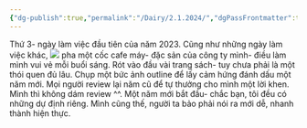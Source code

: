 ```yaml
---
{"dg-publish":true,"permalink":"/Dairy/2.1.2024/","dgPassFrontmatter":true,"noteIcon":"2","created":"2024-01-02T08:46:26.522+07:00","updated":"2024-01-02T09:41:21.987+07:00"}
---
```


Thứ 3- ngày làm việc đầu tiên của năm 2023.
 Cũng như những ngày làm việc khác,
![](https://i.imgur.com/WKlCqn0.jpg)
 pha một cốc cafe máy- đặc sản của công ty mình- điều làm mình vui vẻ mỗi buổi sáng.
 Rót vào đầu vài trang sách- tuy chưa phải là một thói quen đủ lâu.
 Chụp một bức ảnh outline để lấy cảm hứng đánh dấu một năm mới.
 Mọi người review lại năm cũ để tự thưởng cho mình một lời khen. Mình thì không dám review ^^.
 Một năm mới bắt đầu- chắc bạn, tôi đều có những dự định riêng. Mình cũng thế, người ta bảo phải nói ra mới dễ, nhanh thành hiện thực. 
 
